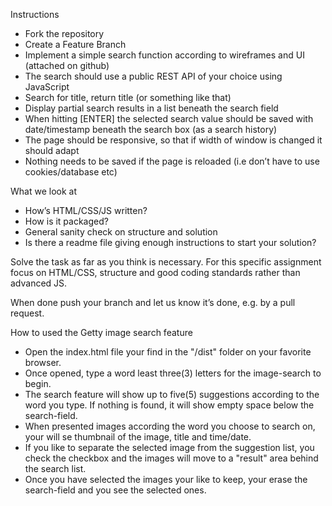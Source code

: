 Instructions
* Fork the repository
* Create a Feature Branch
* Implement a simple search function according to wireframes and UI (attached on github)
* The search should use a public REST API of your choice using JavaScript
* Search for title, return title (or something like that)
* Display partial search results in a list beneath the search field
* When hitting [ENTER] the selected search value should be saved with date/timestamp beneath the search box (as a search history)
* The page should be responsive, so that if width of window is changed it should adapt
* Nothing needs to be saved if the page is reloaded (i.e don’t have to use cookies/database etc)
 
What we look at
* How’s HTML/CSS/JS written?
* How is it packaged?
* General sanity check on structure and solution
* Is there a readme file giving enough instructions to start your solution?
 
Solve the task as far as you think is necessary. For this specific assignment focus on HTML/CSS, structure and good coding standards rather than advanced JS.
 
When done push your branch and let us know it’s done, e.g. by a pull request.

How to used the Getty image search feature
* Open the index.html file your find in the "/dist" folder on your favorite browser.
* Once opened, type a word least three(3) letters for the image-search to begin.
* The search feature will show up to five(5) suggestions according to the word you type. If nothing is found, it will show empty space below the search-field.
* When presented images according the word you choose to search on, your will se thumbnail of the image, title and time/date.
* If you like to separate the selected image from the suggestion list, you check the checkbox and the images will move to a "result" area behind the search list.
* Once you have selected the images your like to keep, your erase the search-field and you see the selected ones.
